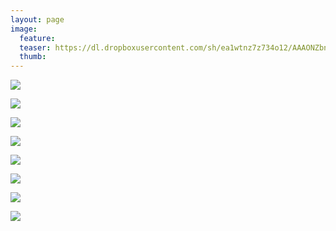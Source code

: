 ```yaml
---
layout: page
image:
  feature:
  teaser: https://dl.dropboxusercontent.com/sh/ea1wtnz7z734o12/AAAONZbnEqXB8IAP1UD-kCUua/luontokuvat/kes%C3%A4/5/DS24185-245px%20%282%29.jpg
  thumb:
---
```


[![](https://dl.dropboxusercontent.com/sh/ea1wtnz7z734o12/AADXNjlq1yRAzWiVllRtaNiPa/luontokuvat/kes%C3%A4/5/DS24185-800px.jpg)](https://dl.dropboxusercontent.com/sh/ea1wtnz7z734o12/AADnbfwS_J757fHoY5WkdCb_a/luontokuvat/kes%C3%A4/5/DS24185.jpg)

[![](https://dl.dropboxusercontent.com/sh/ea1wtnz7z734o12/AACBMs5-DHzZmneLp8ME15Fxa/luontokuvat/kes%C3%A4/7/DS27856-800px.jpg)](https://dl.dropboxusercontent.com/sh/ea1wtnz7z734o12/AAC2rWOuAHhGroQ55bif54jAa/luontokuvat/kes%C3%A4/7/DS27856.jpg)

[![](https://lh3.googleusercontent.com/ABzVv4GmKJiCXbbdhlozH3UONXIn6ItDMgMniC0QZk0=w800)](https://lh3.googleusercontent.com/ABzVv4GmKJiCXbbdhlozH3UONXIn6ItDMgMniC0QZk0=s0)

[![](https://lh3.googleusercontent.com/7XsfNVPljaV2Uac7mDsHjdHVtRLtXabmyFKpg8G3C0g=w800)](https://lh3.googleusercontent.com/7XsfNVPljaV2Uac7mDsHjdHVtRLtXabmyFKpg8G3C0g=s0)

[![](https://lh3.googleusercontent.com/lkyWz6g6d7zqcFOUJ6UuCdnoZ8XJMdkxDDgLi_BTV0o=w800)](https://lh3.googleusercontent.com/lkyWz6g6d7zqcFOUJ6UuCdnoZ8XJMdkxDDgLi_BTV0o=s0)

[![](https://lh3.googleusercontent.com/Cvpx3AAbbAeUk17YOTf2_V6GjnMgmQSHGLa5KVNvpYM=w800)](https://lh3.googleusercontent.com/Cvpx3AAbbAeUk17YOTf2_V6GjnMgmQSHGLa5KVNvpYM=s0)

[![](https://lh3.googleusercontent.com/vFxBmDtNrgHfsYFNGJajiEyoK_KUt2H1nH-oaM8kzJk=w800)](https://lh3.googleusercontent.com/vFxBmDtNrgHfsYFNGJajiEyoK_KUt2H1nH-oaM8kzJk=s0)

[![](https://lh3.googleusercontent.com/X43TdHPRa4K94SMn1jqaEvotRcYFpUkX9_BBiIKuq_U=w800)](https://lh3.googleusercontent.com/X43TdHPRa4K94SMn1jqaEvotRcYFpUkX9_BBiIKuq_U=s0)
